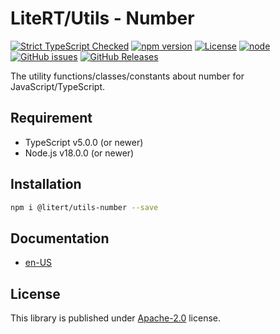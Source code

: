 # LiteRT/Utils - Number

[![Strict TypeScript Checked](https://badgen.net/badge/TS/Strict "Strict TypeScript Checked")](https://www.typescriptlang.org)
[![npm version](https://img.shields.io/npm/v/@litert/utils-number.svg?colorB=brightgreen)](https://www.npmjs.com/package/@litert/utils-number "Stable Version")
[![License](https://img.shields.io/npm/l/@litert/utils-number.svg?maxAge=2592000?style=plastic)](https://github.com/litert/utils.js/blob/master/LICENSE)
[![node](https://img.shields.io/node/v/@litert/utils-number.svg?colorB=brightgreen)](https://nodejs.org/dist/latest-v8.x/)
[![GitHub issues](https://img.shields.io/github/issues/litert/utils.js.svg)](https://github.com/litert/utils.js/issues)
[![GitHub Releases](https://img.shields.io/github/release/litert/utils.js.svg)](https://github.com/litert/utils.js/releases "Stable Release")

The utility functions/classes/constants about number for JavaScript/TypeScript.

## Requirement

- TypeScript v5.0.0 (or newer)
- Node.js v18.0.0 (or newer)

## Installation

```sh
npm i @litert/utils-number --save
```

## Documentation

- [en-US](https://litert.org/projects/utils.js/api-docs/number/)

## License

This library is published under [Apache-2.0](https://github.com/litert/utils.js/blob/master/LICENSE) license.
